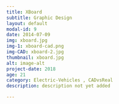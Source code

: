 ```yaml
---
title: XBoard
subtitle: Graphic Design
layout: default
modal-id: 9
date: 2014-07-09
img: xboard.jpg
img-1: xboard-cad.png
img-CAD: xboard-2.jpg
thumbnail: xboard.jpg
alt: image-alt
project-date: 2018
age: 21
category: Electric-Vehicles , CADvsReal
description: description not yet added

---
```

